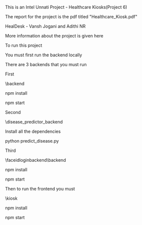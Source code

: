 This is an Intel Unnati Project - Healthcare Kiosks(Project 6)

The report for the project is the pdf titled "Healthcare_Kiosk.pdf"

HealDesk - Vansh Jogani and Adithi NR



More information about the project is given here

To run this project

You must first run the backend locally

There are 3 backends that you must run



First

\backend

npm install

npm start


Second

\disease_predictor_backend

Install all the dependencies

python predict_disease.py


Third

\faceidloginbackend\backend

npm install

npm start


Then to run the frontend you must

\kiosk

npm install

npm start



